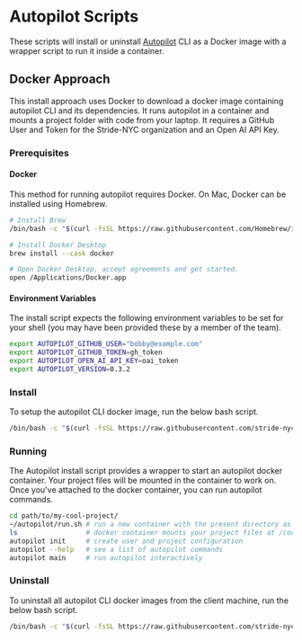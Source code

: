 # Autopilot Scripts

These scripts will install or uninstall [Autopilot] CLI as a Docker image with a wrapper script to run it inside a container.

[Autopilot]: https://github.com/stride-nyc/stride-autopilot

## Docker Approach

This install approach uses Docker to download a docker image containing autopilot CLI and its dependencies. It runs autopilot in a container and mounts a project folder with code from your laptop. It requires a GitHub User and Token for the Stride-NYC organization and an Open AI API Key.

### Prerequisites

#### Docker

This method for running autopilot requires Docker. On Mac, Docker can be installed using Homebrew.

```bash
# Install Brew
/bin/bash -c "$(curl -fsSL https://raw.githubusercontent.com/Homebrew/install/HEAD/install.sh)"

# Install Docker Desktop
brew install --cask docker

# Open Docker Desktop, accept agreements and get started.
open /Applications/Docker.app
```

#### Environment Variables

The install script expects the following environment variables to be set for your shell (you may have been provided these by a member of the team).

```bash
export AUTOPILOT_GITHUB_USER="bobby@example.com"
export AUTOPILOT_GITHUB_TOKEN=gh_token
export AUTOPILOT_OPEN_AI_API_KEY=oai_token
export AUTOPILOT_VERSION=0.3.2
```

### Install

To setup the autopilot CLI docker image, run the below bash script.

```bash
/bin/bash -c "$(curl -fsSL https://raw.githubusercontent.com/stride-nyc/autopilot-scripts/main/docker/install.sh)"
```

### Running

The Autopilot install script provides a wrapper to start an autopilot docker container. Your project files will be mounted in the container to work on. Once you've attached to the docker container, you can run autopilot commands.

```bash
cd path/to/my-cool-project/
~/autopilot/run.sh # run a new container with the present directory as project path
ls                 # docker container mounts your project files at /codedir/
autopilot init     # create user and project configuration
autopilot --help   # see a list of autopilot commands
autopilot main     # run autopilot interactively
```

### Uninstall

To uninstall all autopilot CLI docker images from the client machine, run the below bash script.

```bash
/bin/bash -c "$(curl -fsSL https://raw.githubusercontent.com/stride-nyc/autopilot-scripts/main/docker/uninstall.sh)"
```
